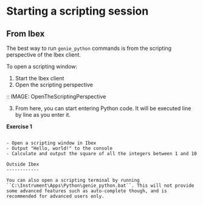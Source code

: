

Starting a scripting session
============================

From Ibex
---------

The best way to run ``genie_python`` commands is from the scripting perspective of the Ibex client.

To open a scripting window:

1. Start the Ibex client
2. Open the scripting perspective

::
    IMAGE: OpenTheScriptingPerspective

3. From here, you can start entering Python code. It will be executed line by line as you enter it.

**Exercise 1**
~~~~~~~~~~~~~~

- Open a scripting window in Ibex
- Output "Hello, world!" to the console
- Calculate and output the square of all the integers between 1 and 10

Outside Ibex
------------

You can also open a scripting terminal by running ``C:\Instrument\Apps\Python\genie_python.bat``. This will not provide some advanced features such as auto-complete though, and is recommended for advanced users only.